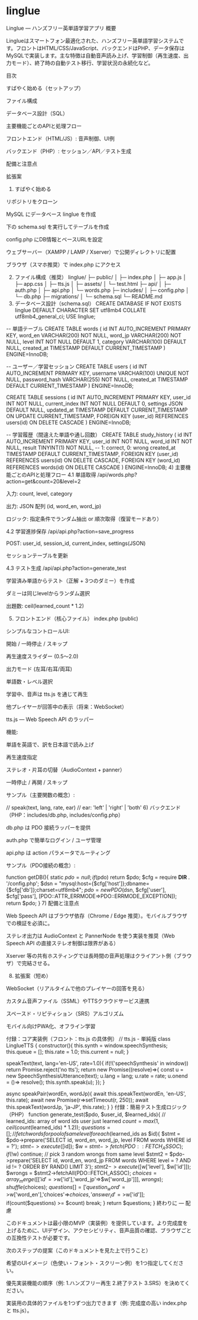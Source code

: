 # linglue
Linglue — ハンズフリー英単語学習アプリ
概要

Linglueはスマートフォン最適化された、ハンズフリー英単語学習システムです。フロントはHTML/CSS/JavaScript、バックエンドはPHP、データ保存はMySQLで実装します。主な特徴は自動音声読み上げ、学習制御（再生速度、出力モード）、終了時の自動テスト移行、学習状況の永続化など。

目次

すばやく始める（セットアップ）

ファイル構成

データベース設計（SQL）

主要機能ごとのAPIと処理フロー

フロントエンド（HTML/JS）: 音声制御、UI例

バックエンド（PHP）: セッション／API／テスト生成

配備と注意点

拡張案

1) すばやく始める

リポジトリをクローン

MySQL にデータベース linglue を作成

下の schema.sql を実行してテーブルを作成

config.php にDB情報とベースURLを設定

ウェブサーバー（XAMPP / LAMP / Xserver）で公開ディレクトリに配置

ブラウザ（スマホ推奨）で index.php にアクセス

2) ファイル構成（推奨）
linglue/
├─ public/
│  ├─ index.php
│  ├─ app.js
│  ├─ app.css
│  ├─ tts.js
│  ├─ assets/
│  └─ test.html
├─ api/
│  ├─ auth.php
│  ├─ api.php
│  └─ words.php
├─ includes/
│  ├─ config.php
│  └─ db.php
├─ migrations/
│  └─ schema.sql
└─ README.md
3) データベース設計（schema.sql）
CREATE DATABASE IF NOT EXISTS linglue DEFAULT CHARACTER SET utf8mb4 COLLATE utf8mb4_general_ci;
USE linglue;


-- 単語テーブル
CREATE TABLE words (
  id INT AUTO_INCREMENT PRIMARY KEY,
  word_en VARCHAR(200) NOT NULL,
  word_jp VARCHAR(200) NOT NULL,
  level INT NOT NULL DEFAULT 1,
  category VARCHAR(100) DEFAULT NULL,
  created_at TIMESTAMP DEFAULT CURRENT_TIMESTAMP
) ENGINE=InnoDB;


-- ユーザー／学習セッション
CREATE TABLE users (
  id INT AUTO_INCREMENT PRIMARY KEY,
  username VARCHAR(100) UNIQUE NOT NULL,
  password_hash VARCHAR(255) NOT NULL,
  created_at TIMESTAMP DEFAULT CURRENT_TIMESTAMP
) ENGINE=InnoDB;


CREATE TABLE sessions (
  id INT AUTO_INCREMENT PRIMARY KEY,
  user_id INT NOT NULL,
  current_index INT NOT NULL DEFAULT 0,
  settings JSON DEFAULT NULL,
  updated_at TIMESTAMP DEFAULT CURRENT_TIMESTAMP ON UPDATE CURRENT_TIMESTAMP,
  FOREIGN KEY (user_id) REFERENCES users(id) ON DELETE CASCADE
) ENGINE=InnoDB;


-- 学習履歴（間違えた単語や通し回数）
CREATE TABLE study_history (
  id INT AUTO_INCREMENT PRIMARY KEY,
  user_id INT NOT NULL,
  word_id INT NOT NULL,
  result TINYINT(1) NOT NULL, -- 1: correct, 0: wrong
  created_at TIMESTAMP DEFAULT CURRENT_TIMESTAMP,
  FOREIGN KEY (user_id) REFERENCES users(id) ON DELETE CASCADE,
  FOREIGN KEY (word_id) REFERENCES words(id) ON DELETE CASCADE
) ENGINE=InnoDB;
4) 主要機能ごとのAPIと処理フロー
4.1 単語取得 /api/words.php?action=get&count=20&level=2

入力: count, level, category

出力: JSON 配列 (id, word_en, word_jp)

ロジック: 指定条件でランダム抽出 or 順次取得（復習モードあり）

4.2 学習進捗保存 /api/api.php?action=save_progress

POST: user_id, session_id, current_index, settings(JSON)

セッションテーブルを更新

4.3 テスト生成 /api/api.php?action=generate_test

学習済み単語からテスト（正解 + 3つのダミー）を作成

ダミーは同じlevelからランダム選択

出題数: ceil(learned_count * 1.2)

5) フロントエンド（核心ファイル）
index.php (public)

シンプルなコントロールUI:

開始 / 一時停止 / スキップ

再生速度スライダー (0.5〜2.0)

出力モード (左耳/右耳/両耳)

単語数・レベル選択

学習中、音声は tts.js を通じて再生

他プレイヤーが回答中の表示（将来：WebSocket）

tts.js — Web Speech API のラッパー

機能:

単語を英語で、訳を日本語で読み上げ

再生速度指定

ステレオ・片耳の切替（AudioContext + panner）

一時停止 / 再開 / スキップ

サンプル（主要関数の概念）:

// speak(text, lang, rate, ear)
// ear: 'left' | 'right' | 'both'
6) バックエンド（PHP：includes/db.php, includes/config.php）

db.php は PDO 接続ラッパーを提供

auth.php で簡単なログイン / ユーザ管理

api.php は action パラメータでルーティング

サンプル（PDO接続の概念）:

function getDB(){
  static $pdo = null;
  if($pdo) return $pdo;
  $cfg = require __DIR__ . '/config.php';
  $dsn = "mysql:host={$cfg['host']};dbname={$cfg['db']};charset=utf8mb4";
  $pdo = new PDO($dsn, $cfg['user'], $cfg['pass'], [PDO::ATTR_ERRMODE=>PDO::ERRMODE_EXCEPTION]);
  return $pdo;
}
7) 配備と注意点

Web Speech API はブラウザ依存（Chrome / Edge 推奨）。モバイルブラウザでの検証を必須に。

ステレオ出力は AudioContext と PannerNode を使う実装を推奨（Web Speech API の直接ステレオ制御は限界がある）

Xserver 等の共有ホスティングでは長時間の音声処理はクライアント側（ブラウザ）で完結させる。

8) 拡張案（短め）

WebSocket（リアルタイムで他のプレイヤーの回答を見る）

カスタム音声ファイル（SSML）やTTSクラウドサービス連携

スペースド・リピティション（SRS）アルゴリズム

モバイル向けPWA化、オフライン学習

付録：コア実装例（フロント：tts.js の具体例）
// tts.js - 単純版
class LinglueTTS {
  constructor(){
    this.synth = window.speechSynthesis;
    this.queue = [];
    this.rate = 1.0;
    this.current = null;
  }


  speakText(text, lang='en-US', rate=1.0){
    if(!('speechSynthesis' in window)) return Promise.reject('no tts');
    return new Promise((resolve)=>{
      const u = new SpeechSynthesisUtterance(text);
      u.lang = lang;
      u.rate = rate;
      u.onend = ()=> resolve();
      this.synth.speak(u);
    });
  }


  async speakPair(wordEn, wordJp){
    await this.speakText(wordEn, 'en-US', this.rate);
    await new Promise(r=>setTimeout(r, 250));
    await this.speakText(wordJp, 'ja-JP', this.rate);
  }
}
付録：簡易テスト生成ロジック（PHP）
function generate_test($pdo, $user_id, $learned_ids){
  // learned_ids: array of word ids user just learned
  $count = max(1, ceil(count($learned_ids) * 1.2));
  $questions = [];
  // fetch words for pool of same level
  foreach($learned_ids as $id){
    $stmt = $pdo->prepare('SELECT id, word_en, word_jp, level FROM words WHERE id = ?');
    $stmt->execute([$id]);
    $w = $stmt->fetch(PDO::FETCH_ASSOC);
    if(!$w) continue;
    // pick 3 random wrongs from same level
    $stmt2 = $pdo->prepare('SELECT id, word_en, word_jp FROM words WHERE level = ? AND id != ? ORDER BY RAND() LIMIT 3');
    $stmt2->execute([$w['level'], $w['id']]);
    $wrongs = $stmt2->fetchAll(PDO::FETCH_ASSOC);
    $choices = array_merge([['id'=>$w['id'],'word_jp'=>$w['word_jp']]], $wrongs);
    shuffle($choices);
    $questions[] = ['question_word'=>$w['word_en'],'choices'=>$choices,'answer_id'=>$w['id']];
    if(count($questions) >= $count) break;
  }
  return $questions;
}
終わりに — 配慮

このドキュメントは最小限のMVP（実装例）を提供しています。より完成度を上げるために、UIデザイン、アクセシビリティ、音声品質の確認、ブラウザごとの互換性テストが必要です。

次のステップの提案（このドキュメントを見た上で行うこと）

希望のUIイメージ（色使い・フォント・スクリーン例）を1つ指定してください。

優先実装機能の順序（例: 1.ハンズフリー再生 2.終了テスト 3.SRS）を決めてください。

実装用の具体的ファイルを1つずつ出力できます（例: 完成度の高い index.php と tts.js）。

